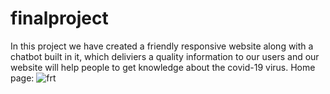 # finalproject
In this project we have created a friendly responsive website along with a chatbot built in it, which deliviers a quality information to our users and our website will help people to get knowledge about the covid-19 virus.
Home page:
![frt](https://user-images.githubusercontent.com/102215785/203600927-ea68563b-721c-4eb0-a903-b3668f1f7a5c.jpg)
